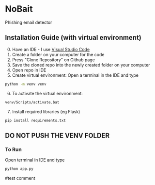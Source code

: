 # NoBait

Phishing email detector 

## Installation Guide (with virtual environment)
0. Have an IDE - I use [Visual Studio Code](https://code.visualstudio.com/download)
1. Create a folder on your computer for the code
2. Press "Clone Repository" on Github page
3. Save the cloned repo into the newly created folder on your computer
4. Open repo in IDE
5. Create virtual environment: Open a terminal in the IDE and type
````bash 
python -m venv venv
````
6. To activate the virtual environment:
````bash 
venv/Scripts/activate.bat   
````
7. Install required libraries (eg Flask)
````bash
pip install requirements.txt
````

## DO NOT PUSH THE VENV FOLDER

### To Run 
Open terminal in IDE and type
````bash
python app.py
```` 

#test comment